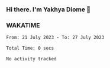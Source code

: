 ### Hi there. I'm Yakhya Diome 👋

### WAKATIME
<!--START_SECTION:waka-->

```txt
From: 21 July 2023 - To: 27 July 2023

Total Time: 0 secs

No activity tracked
```

<!--END_SECTION:waka-->
